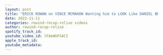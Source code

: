 ```yaml
---
layout: post
title: "ERICK ROWAN on VINCE MCMAHON Wanting him to LOOK Like DANIEL BRYAN"
date: 2022-11-11
categories: rewind-recap-relive videos
author: rewind-recap-relive
spotify_track_id: 
youtube_video_id: lFAeWUFSACI
apple_track_id: 
youtube_metadata: 
---
```

